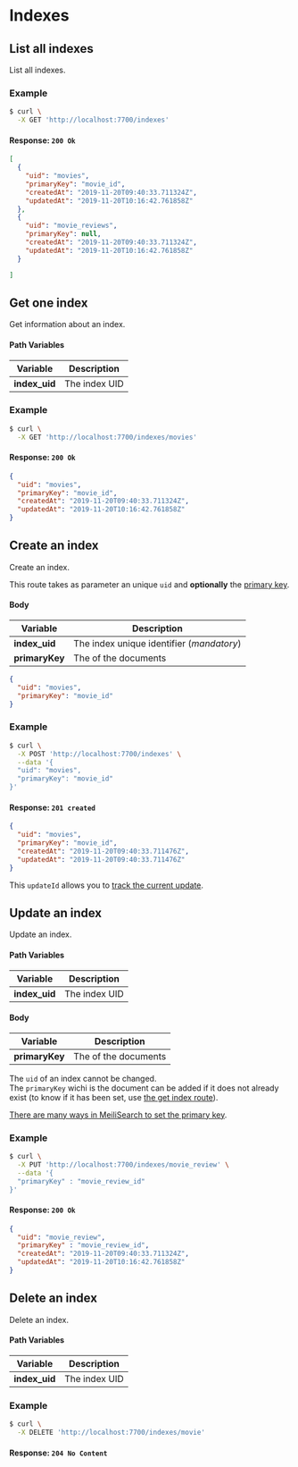 # Indexes

## List all indexes

<RouteHighlighter method="GET" route="/indexes"/>

List all indexes.


### Example

```bash
$ curl \
  -X GET 'http://localhost:7700/indexes'
```

#### Response: `200 Ok`

```json
[
  {
    "uid": "movies",
    "primaryKey": "movie_id",
    "createdAt": "2019-11-20T09:40:33.711324Z",
    "updatedAt": "2019-11-20T10:16:42.761858Z"
  },
  {
    "uid": "movie_reviews",
    "primaryKey": null,
    "createdAt": "2019-11-20T09:40:33.711324Z",
    "updatedAt": "2019-11-20T10:16:42.761858Z"
  }

]
```

## Get one index

<RouteHighlighter method="GET" route="/indexes/:index_uid"/>

Get information about an index.


#### Path Variables

| Variable  | Description           |
|-----------|-----------------------|
| **index_uid** | The index UID |

### Example

```bash
$ curl \
  -X GET 'http://localhost:7700/indexes/movies'
```

#### Response: `200 Ok`

```json
{
  "uid": "movies",
  "primaryKey": "movie_id",
  "createdAt": "2019-11-20T09:40:33.711324Z",
  "updatedAt": "2019-11-20T10:16:42.761858Z"
}
```

## Create an index

<RouteHighlighter method="POST" route="/indexes"/>

Create an index.

This route takes as parameter an unique `uid` and **optionally** the [primary key](/guides/main_concepts/indexes.md#primary-key).

#### Body


| Variable  | Description           |
|-----------|-----------------------|
| **index_uid** | The index unique identifier (*mandatory*)|
| **primaryKey** | The <glossary word="primary key" /> of the documents  |

```json
{
  "uid": "movies",
  "primaryKey": "movie_id"
}
```

### Example

```bash
$ curl \
  -X POST 'http://localhost:7700/indexes' \
  --data '{
  "uid": "movies",
  "primaryKey": "movie_id"
}'
```

#### Response: `201 created`
```json
{
  "uid": "movies",
  "primaryKey": "movie_id",
  "createdAt": "2019-11-20T09:40:33.711476Z",
  "updatedAt": "2019-11-20T09:40:33.711476Z"
}
```

This `updateId` allows you to [track the current update](/references/updates.md).

## Update an index

<RouteHighlighter method="PUT" route="/indexes/:index_uid"/>

Update an index.


#### Path Variables

| Variable  | Description           |
|-----------|-----------------------|
| **index_uid** | The index UID |


#### Body

| Variable          | Description           |
|-------------------|-----------------------|
| **primaryKey** | The <glossary word="primary key" /> of the documents  |

The `uid` of an index cannot be changed.<br>
The `primaryKey` wichi is the document can be added if it does not already exist (to know if it has been set, use [the get index route](/references/indexes.md#get-one-index)).

[There are many ways in MeiliSearch to set the primary key](/guides/main_concepts/documents.md#primary-key).

### Example

```bash
$ curl \
  -X PUT 'http://localhost:7700/indexes/movie_review' \
  --data '{
  "primaryKey" : "movie_review_id"
}'
```

#### Response: `200 Ok`

```json
{
  "uid": "movie_review",
  "primaryKey" : "movie_review_id",
  "createdAt": "2019-11-20T09:40:33.711324Z",
  "updatedAt": "2019-11-20T10:16:42.761858Z"
}
```

## Delete an index

<RouteHighlighter method="DELETE" route="/indexes/:index_uid"/>

Delete an index.

#### Path Variables

| Variable          | Description           |
|-------------------|-----------------------|
| **index_uid**         | The index UID        |

### Example

```bash
$ curl \
  -X DELETE 'http://localhost:7700/indexes/movie'
```

#### Response: `204 No Content`
